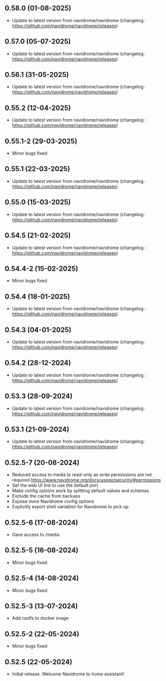 
## 0.58.0 (01-08-2025)
- Update to latest version from navidrome/navidrome (changelog : https://github.com/navidrome/navidrome/releases)
## 0.57.0 (05-07-2025)

- Update to latest version from navidrome/navidrome (changelog : https://github.com/navidrome/navidrome/releases)

## 0.56.1 (31-05-2025)

- Update to latest version from navidrome/navidrome (changelog : https://github.com/navidrome/navidrome/releases)

## 0.55.2 (12-04-2025)

- Update to latest version from navidrome/navidrome (changelog : https://github.com/navidrome/navidrome/releases)

## 0.55.1-2 (29-03-2025)

- Minor bugs fixed

## 0.55.1 (22-03-2025)

- Update to latest version from navidrome/navidrome (changelog : https://github.com/navidrome/navidrome/releases)

## 0.55.0 (15-03-2025)

- Update to latest version from navidrome/navidrome (changelog : https://github.com/navidrome/navidrome/releases)

## 0.54.5 (21-02-2025)

- Update to latest version from navidrome/navidrome (changelog : https://github.com/navidrome/navidrome/releases)

## 0.54.4-2 (15-02-2025)

- Minor bugs fixed

## 0.54.4 (18-01-2025)

- Update to latest version from navidrome/navidrome (changelog : https://github.com/navidrome/navidrome/releases)

## 0.54.3 (04-01-2025)

- Update to latest version from navidrome/navidrome (changelog : https://github.com/navidrome/navidrome/releases)

## 0.54.2 (28-12-2024)

- Update to latest version from navidrome/navidrome (changelog : https://github.com/navidrome/navidrome/releases)

## 0.53.3 (28-09-2024)

- Update to latest version from navidrome/navidrome (changelog : https://github.com/navidrome/navidrome/releases)

## 0.53.1 (21-09-2024)

- Update to latest version from navidrome/navidrome (changelog : https://github.com/navidrome/navidrome/releases)

## 0.52.5-7 (20-08-2024)

- Reduced access to media to read-only as write permissions are not required https://www.navidrome.org/docs/usage/security/#permissions
- Set the web UI link to use the default port
- Make config options work by splitting default values and schemas
- Exclude the cache from backups
- Expose more Navidrome config options
- Explicitly export shell variables for Navidrome to pick up

## 0.52.5-6 (17-08-2024)

- Gave access to /media

## 0.52.5-5 (16-08-2024)

- Minor bugs fixed

## 0.52.5-4 (14-08-2024)

- Minor bugs fixed

## 0.52.5-3 (13-07-2024)

- Add rootfs to docker image

## 0.52.5-2 (22-05-2024)

- Minor bugs fixed

## 0.52.5 (22-05-2024)

- Initial release. Welcome Navidrome to home assistant!
